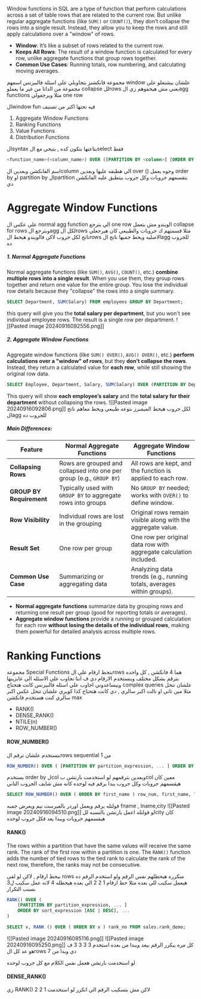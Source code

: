 
Window functions in SQL are a type of function that perform calculations across a set of table rows that are related to the current row. But unlike regular aggregate functions (like `SUM()` or `COUNT()`), they don’t collapse the rows into a single result. Instead, they allow you to keep the rows and still apply calculations over a "window" of rows.

- **Window**: It’s like a subset of rows related to the current row.
- **Keeps All Rows**: The result of a window function is calculated for every row, unlike aggregate functions that group rows together.
- **Common Use Cases**: Running totals, row numbering, and calculating moving averages.

مجموعة فانكشنز بتجاوبلي علي اسئلة فالبيزنس 
اسمهم window علشان بيشتغلو علي مجموعة من الداتا من غير ما يعملو collapse للrows
يعني مش هيخفوهم زي الagg functions مثلا ويرجعولي one row

الwindow fun فيه تحتها اكتر من تصنيف 
1. Aggregate Window Functions 
2. Ranking Functions 
3. Value Functions 
4. Distribution Functions 

الsyntax بتاعتها بتكون كده  , بتيجي مع الselect فقط
```sql
<function_name>(<column_name>) OVER ([PARTITION BY <column>] [ORDER BY <column>])
```
اسم الفانكشن وبعدين الcolumn الي هطبقه عليها وبعدين over () 
وجوه بعمل order by او partition by
الpartition بتقسمهم جروبات وكل جروب بيتطبق عليه الفانكشن دي

# Aggregate Window Functions

علي عكس ال normal agg function الي بترجع one row
الويندو مش بتعمل collapse for rows وبترجع الagg لكل الrows 
مثلا قسمتهم ك جروبات 
والطبيعي كان هيرجعلي ناتج لكل جروب 
لاكن فالويندو هيحط الrows الاصليه ويحط جمبها ناتج الagg للجروب ده

##### 1. **Normal Aggregate Functions**

Normal aggregate functions (like `SUM()`, `AVG()`, `COUNT()`, etc.) **combine multiple rows into a single result**. When you use them, they group rows together and return one value for the entire group. You lose the individual row details because they "collapse" the rows into a single summary.

```sql
SELECT Department, SUM(Salary) FROM employees GROUP BY Department;
```
this query will give you the **total salary per department**, but you won't see individual employee rows. The result is a single row per department.
![[Pasted image 20240916092556.png]]

##### 2. **Aggregate Window Functions**

Aggregate window functions (like `SUM() OVER()`, `AVG() OVER()`, etc.) **perform calculations over a "window" of rows**, but they **don’t collapse the rows**. Instead, they return a calculated value for **each row**, while still showing the original row data.

```sql
SELECT Employee, Department, Salary, SUM(Salary) OVER (PARTITION BY Department) AS TotalDeptSalary FROM employees;
```
  
This query will show **each employee’s salary** and the **total salary for their department** without collapsing the rows.
![[Pasted image 20240916092806.png]]
لكل جروب هيحط الميمبرز بتوعه طبيعي ويحط معاهم ناتج الagg للجروب ده
##### Main Differences:

|Feature|Normal Aggregate Functions|Aggregate Window Functions|
|---|---|---|
|**Collapsing Rows**|Rows are grouped and collapsed into one per group (e.g., `GROUP BY`)|All rows are kept, and the function is applied to each row.|
|**GROUP BY Requirement**|Typically used with `GROUP BY` to aggregate rows into groups|No `GROUP BY` needed; works with `OVER()` to define window.|
|**Row Visibility**|Individual rows are lost in the grouping|Original rows remain visible along with the aggregate value.|
|**Result Set**|One row per group|One row per original data row with aggregate calculation included.|
|**Common Use Case**|Summarizing or aggregating data|Analyzing data trends (e.g., running totals, averages within groups).|
- **Normal aggregate functions** summarize data by grouping rows and returning one result per group (good for reporting totals or averages).
- **Aggregate window functions** provide a running or grouped calculation for each row **without losing the details of the individual rows**, making them powerful for detailed analysis across multiple rows.



# Ranking Functions 

مجموعة Special Functions بتحط ارقام علي الrows 
هما 4 فانكشن , كل واحده بترقم بشكل مختلف وبنستخدم الارقام دي ف اننا نجاوب علي الاسئله الي عايزينها
وبيساعدوني اجاوب علي اسئله فالبيزنس كانت هتحتاج complex queries علشان تتحل
مثلا مين تاني او تالت اكبر سالري , دي كانت هتحتاج كذا كويري علشان تتحل 
عكس اكبر سالري كنت هستخدم فانكشن max 

- RANK()
- DENSE_RANK()
- NTILE(n)
- ROW_NUMBER()

#### ROW_NUMBER()
بتستخدم علشان ترقم الrows sequential من 1
```sql
ROW_NUMBER() OVER ( [PARTITION BY partition_expression, ... ] ORDER BY sort_expression [ASC | DESC], ... )
```
بستخدم order by لcol وبعدين بترقمهم 
لو استخدمت بارتشن بcol معين كان هيقسمهم جروبات وكل جروب يبدا يرقم فيه لوحده كانه مش شايف الجروب التاني
```sql
SELECT ROW_NUMBER() OVER ( ORDER BY first_name ) row_num, first_name, last_name, city FROM sales.customers;
```
قولتله يرقم ويعمل اوردر بالفيرست نيم ويعرض جمبه fname , lname,city
![[Pasted image 20240916094510.png]]
لو قولتله اعمل بارتشن بالنسبه للcity كان هيقسمهم جروبات ويبدا يعد فكل جروب لوحده 


#### RANK()

The rows within a partition that have the same values will receive the same rank. The rank of the first row within a partition is one. The `RANK()` function adds the number of tied rows to the tied rank to calculate the rank of the next row, therefore, the ranks may not be consecutive.

بيحط ارقام , لاكن لو لقي rows متكرره هيحطلهم نفس الرقم 
ولو استخدم الرقم ده هيعمل سكيب للي بعده 
مثلا حط ارقام 1 2 2 الي بعده هيحطله 4 لانه عمل سكيب ل3 بسبب التكرار

```sql
RANK() OVER (
    [PARTITION BY partition_expression, ... ]
    ORDER BY sort_expression [ASC | DESC], ...
)
```

```sql
SELECT v, RANK () OVER ( ORDER BY v ) rank_no FROM sales.rank_demo;
```
![[Pasted image 20240916095116.png]]
![[Pasted image 20240916095250.png]]
كل مره بيكرر الرقم بيعد ويبدا من بعده 
استخدم 3 3 3 3 ف هو عد كل الrows دي وبدا من 7 

لو استخدمت بارتشن هعمل نفس الكلام مع كل جروب لوحده


#### DENSE_RANK()

زي RANK() لاكن مش بتسكيب الرقم الي اتكرر 
لو استخدمت 1 2 2 